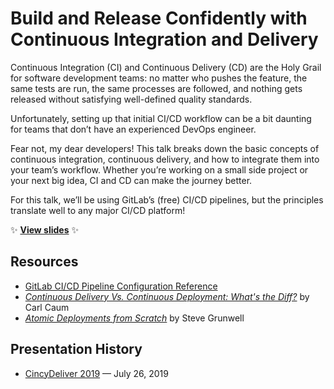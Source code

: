 # Build and Release Confidently with Continuous Integration and Delivery

Continuous Integration (CI) and Continuous Delivery (CD) are the Holy Grail for software development teams: no matter who pushes the feature, the same tests are run, the same processes are followed, and nothing gets released without satisfying well-defined quality standards.

Unfortunately, setting up that initial CI/CD workflow can be a bit daunting for teams that don’t have an experienced DevOps engineer.

Fear not, my dear developers! This talk breaks down the basic concepts of continuous integration, continuous delivery, and how to integrate them into your team’s workflow. Whether you’re working on a small side project or your next big idea, CI and CD can make the journey better.

For this talk, we’ll be using GitLab’s (free) CI/CD pipelines, but the principles translate well to any major CI/CD platform!

:sparkles: **[View slides](http://stevegrunwell.github.io/intro-to-ci-cd)** :sparkles:

## Resources

* [GitLab CI/CD Pipeline Configuration Reference](https://docs.gitlab.com/ee/ci/yaml/)
* [_Continuous Delivery Vs. Continuous Deployment: What's the Diff?_](https://puppet.com/blog/continuous-delivery-vs-continuous-deployment-what-s-diff) by Carl Caum
* [_Atomic Deployments from Scratch_](https://stevegrunwell.com/blog/atomic-deployments-from-scratch/) by Steve Grunwell

## Presentation History

* [CincyDeliver 2019](https://www.cincydeliver.org/) — July 26, 2019
